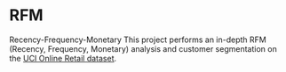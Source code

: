 # RFM
Recency-Frequency-Monetary  This project performs an in-depth RFM (Recency, Frequency, Monetary) analysis and customer segmentation on the [UCI Online Retail dataset](https://archive.ics.uci.edu/ml/datasets/online+retail). 
